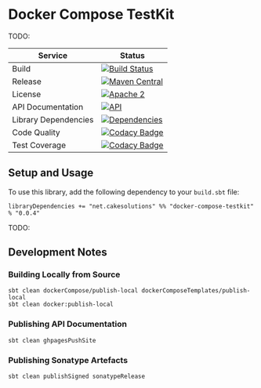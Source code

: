 # Docker Compose TestKit

TODO:

| Service              | Status |
|----------------------|--------|
| Build                | [![Build Status](https://secure.travis-ci.org/carlpulley/docker-compose-testkit.png?tag=develop)](http://travis-ci.org/carlpulley/docker-compose-testkit) |
| Release              | [![Maven Central](https://img.shields.io/badge/maven--central-v0.0.4-blue.svg)](https://oss.sonatype.org/service/local/repositories/releases/content/net/cakesolutions/docker-compose-testkit_2.11/0.0.4/docker-compose-testkit_2.11-0.0.4.pom) |
| License              | [![Apache 2](https://img.shields.io/hexpm/l/plug.svg?maxAge=2592000)](http://www.apache.org/licenses/LICENSE-2.0.txt) |
| API Documentation    | [![API](https://readthedocs.org/projects/pip/badge/)](https://carlpulley.github.io/docker-compose-testkit/latest/api) |
| Library Dependencies | [![Dependencies](https://app.updateimpact.com/badge/759750315422650368/docker-compose-testkit.svg?config=compile)](https://app.updateimpact.com/latest/759750315422650368/docker-compose-testkit) |
| Code Quality         | [![Codacy Badge](https://api.codacy.com/project/badge/Grade/74f48976fc564464b951d7dc817a33c9)](https://www.codacy.com/app/c-pulley/docker-compose-testkit) |
| Test Coverage        | [![Codacy Badge](https://api.codacy.com/project/badge/Coverage/74f48976fc564464b951d7dc817a33c9)](https://www.codacy.com/app/c-pulley/docker-compose-testkit) |

## Setup and Usage

To use this library, add the following dependency to your `build.sbt`
file:
```
libraryDependencies += "net.cakesolutions" %% "docker-compose-testkit" % "0.0.4"
```

TODO:

## Development Notes

### Building Locally from Source

```
sbt clean dockerCompose/publish-local dockerComposeTemplates/publish-local
sbt clean docker:publish-local
```

### Publishing API Documentation

```
sbt clean ghpagesPushSite
```

### Publishing Sonatype Artefacts

```
sbt clean publishSigned sonatypeRelease
```
